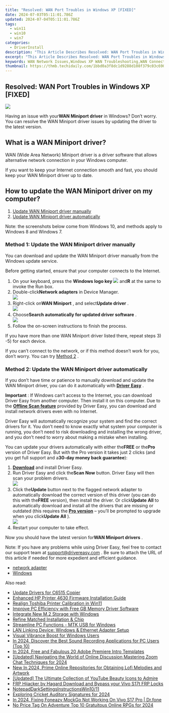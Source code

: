 ```yaml
---
title: "Resolved: WAN Port Troubles in Windows XP [FIXED]"
date: 2024-07-03T05:11:01.786Z
updated: 2024-07-04T05:11:01.786Z
tags:
  - win11
  - win10
  - win7
categories:
  - DriverInstall
description: "This Article Describes Resolved: WAN Port Troubles in Windows XP [FIXED]"
excerpt: "This Article Describes Resolved: WAN Port Troubles in Windows XP [FIXED]"
keywords: WAN Network Issues,Windows XP WAN Troubleshooting,WAN Connection Fix for Windows XP,Bandwidth Problems,WAN Port Configuration in Windows XP,Fix Common WAN Errors on Windows XP,Network Troubleshooting for Windows XP Users
thumbnail: https://thmb.techidaily.com/1bbd0a3f8dc1d9288d108f379c03c690ea0ce4f3426715024680a4a4a0f123c3.jpg
---
```


## Resolved: WAN Port Troubles in Windows XP [FIXED]

![](https://images.drivereasy.com/wp-content/uploads/2018/10/img_5bc865296a8d8.jpg)

 Having an issue with your**WAN Miniport driver** in Windows? Don’t worry. You can resolve the WAN Miniport driver issues by updating the driver to the latest version.

## What is a WAN Miniport driver?

 WAN (Wide Area Network) Miniport driver is a driver software that allows alternative network connection in your Windows computer.

 If you want to keep your Internet connection smooth and fast, you should keep your WAN Miniport driver up to date.

## How to update the WAN Miniport driver on my computer?

1. [Update WAN Miniport driver manually](#F1)
2. [Update WAN Miniport driver automatically](#F2)

 Note: the screenshots below come from Windows 10, and methods apply to Windows 8 and Windows 7.

### Method 1: Update the WAN Miniport driver manually

 You can download and update the WAN Miniport driver manually from the Windows update service.

 Before getting started, ensure that your computer connects to the Internet.

1. On your keyboard, press the **Windows logo key ![](https://images.drivereasy.com/wp-content/uploads/2017/09/img_59b0b16974940.png)**  and**R** at the same to invoke the Run box.
2. Double-click**Network adapters** in Device Manager.  
![](https://images.drivereasy.com/wp-content/uploads/2018/10/img_5bc8666c67b7d.jpg)
3. Right-click on**WAN Miniport** , and select**Update driver** .  
![](https://images.drivereasy.com/wp-content/uploads/2018/10/img_5bc866c1d8ce0.jpg)
4. Choose**Search automatically for updated driver software** .  
![](https://images.drivereasy.com/wp-content/uploads/2018/10/img_5bc8664229f42.jpg)
5. Follow the on-screen instructions to finish the process.

 If you have more than one WAN Miniport driver listed there, repeat steps 3) -5) for each device.

 If you can’t connect to the network, or if this method doesn’t work for you, don’t worry. You can try [Method 2](#F2) .

### Method 2: Update the WAN Miniport driver automatically

 If you don’t have time or patience to manually download and update the WAN Miniport driver, you can do it automatically with [**Driver** **Easy**](https://tools.techidaily.com/drivereasy/download/) .

**Important** : If Windows can’t access to the Internet, you can download Driver Easy from another computer. Then install it on this computer. Due to the **[Offline Scan feature](https://tools.techidaily.com/drivereasy/download/)**  provided by Driver Easy, you can download and install network drivers even with no Internet.

 Driver Easy will automatically recognize your system and find the correct drivers for it. You don’t need to know exactly what system your computer is running, you don’t need to risk downloading and installing the wrong driver, and you don’t need to worry about making a mistake when installing.

 You can update your drivers automatically with either the**FREE** or the**Pro** version of Driver Easy. But with the Pro version it takes just 2 clicks (and you get full support and a**30-day money back guarantee**):

1. **[Download](https://tools.techidaily.com/drivereasy/download/)**  and install Driver Easy.
2. Run Driver Easy and click the**Scan Now** button. Driver Easy will then scan your problem drivers.  
![](https://images.drivereasy.com/wp-content/uploads/2018/10/img_5bc866da6fd7d.jpg)
3. Click the**Update** button next to the flagged network adapter to automatically download the correct version of this driver (you can do this with the**FREE** version), then install the driver. Or click**Update** **All** to automatically download and install all the drivers that are missing or outdated (this requires the **[Pro version](https://tools.techidaily.com/drivereasy/download/)**  – you’ll be prompted to upgrade when you click**Update All** ).  
![](https://images.drivereasy.com/wp-content/uploads/2018/10/img_5bc8677f1635c.jpg)
4. Restart your computer to take effect.

 Now you should have the latest version for**WAN Miniport drivers** .

 Note: If you have any problems while using Driver Easy, feel free to contact our support team at [support@drivereasy.com](mailto:support@drivereasy.com) . Be sure to attach the URL of this article if needed for more expedient and efficient guidance.

* [network adapter](https://tools.techidaily.com/drivereasy/download/)
* [Windows](https://tools.techidaily.com/drivereasy/download/)

<ins class="adsbygoogle"
     style="display:block"
     data-ad-format="autorelaxed"
     data-ad-client="ca-pub-7571918770474297"
     data-ad-slot="1223367746"></ins>



<ins class="adsbygoogle"
     style="display:block"
     data-ad-client="ca-pub-7571918770474297"
     data-ad-slot="8358498916"
     data-ad-format="auto"
     data-full-width-responsive="true"></ins>

<span class="atpl-alsoreadstyle">Also read:</span>
<div><ul>
<li><a href="https://driver-install.techidaily.com/update-drivers-for-c6515-copier/"><u>Update Drivers for C6515 Copier</u></a></li>
<li><a href="https://driver-install.techidaily.com/enhanced-hp-printer-4630-firmware-installation-guide/"><u>Enhanced HP Printer 4630 Firmware Installation Guide</u></a></li>
<li><a href="https://driver-install.techidaily.com/realign-toshiba-printer-calibration-in-win11/"><u>Realign Toshiba Printer Calibration in Win11</u></a></li>
<li><a href="https://driver-install.techidaily.com/improve-pc-efficiency-with-free-gb-memory-driver-software/"><u>Improve PC Efficiency with Free GB Memory Driver Software</u></a></li>
<li><a href="https://driver-install.techidaily.com/integrate-new-m2-storage-with-windows/"><u>Integrate New M.2 Storage with Windows</u></a></li>
<li><a href="https://driver-install.techidaily.com/refine-matched-installation-and-chip/"><u>Refine Matched Installation & Chip</u></a></li>
<li><a href="https://driver-install.techidaily.com/streamline-pc-functions-mtk-usb-for-windows/"><u>Streamline PC Functions - MTK USB for Windows</u></a></li>
<li><a href="https://driver-install.techidaily.com/lan-linking-device-windows-and-ethernet-adapter-setup/"><u>LAN Linking Device: Windows & Ethernet Adapter Setup</u></a></li>
<li><a href="https://driver-install.techidaily.com/visual-vibrance-boost-for-windows-users/"><u>Visual Vibrance Boost for Windows Users</u></a></li>
<li><a href="https://sound-tweaking.techidaily.com/in-2024-discover-the-best-sound-recording-applications-for-pc-users-top-10/"><u>In 2024, Discover the Best Sound Recording Applications for PC Users (Top 10)</u></a></li>
<li><a href="https://ai-vdieo-software.techidaily.com/in-2024-free-and-fabulous-20-adobe-premiere-intro-templates/"><u>In 2024, Free and Fabulous 20 Adobe Premiere Intro Templates</u></a></li>
<li><a href="https://desktop-recording.techidaily.com/updated-navigating-the-world-of-online-discussion-mastering-zoom-chat-techniques-for-2024/"><u>[Updated] Navigating the World of Online Discussion  Mastering Zoom Chat Techniques for 2024</u></a></li>
<li><a href="https://voice-adjusting.techidaily.com/new-in-2024-prime-online-repositories-for-obtaining-lofi-melodies-and-artwork/"><u>New In 2024, Prime Online Repositories for Obtaining Lofi Melodies and Artwork</u></a></li>
<li><a href="https://youtube-blog.techidaily.com/ed-the-ultimate-collection-of-youtube-beauty-icons-to-admire/"><u>[Updated] The Ultimate Collection of YouTube Beauty Icons to Admire</u></a></li>
<li><a href="https://bypass-frp.techidaily.com/frp-hijacker-by-hagard-download-and-bypass-your-vivo-s17t-frp-locks-by-drfone-android/"><u>FRP Hijacker by Hagard Download and Bypass your Vivo S17t FRP Locks</u></a></li>
<li><a href="https://windows11.techidaily.com/notepaddarksettingsinstructionswin1011/"><u>NotepadDarkSettingsInstructionsWin10/11</u></a></li>
<li><a href="https://audio-editing.techidaily.com/exploring-cricket-auditory-signatures-for-2024/"><u>Exploring Cricket Auditory Signatures for 2024</u></a></li>
<li><a href="https://review-topics.techidaily.com/in-2024-fixing-foneazy-mockgo-not-working-on-vivo-s17-pro-drfone-by-drfone-virtual-android/"><u>In 2024, Fixing Foneazy MockGo Not Working On Vivo S17 Pro | Dr.fone</u></a></li>
<li><a href="https://screen-sharing-recording.techidaily.com/no-price-tag-on-adventure-top-10-gratuitous-online-rpgs-for-2024/"><u>No Price Tag On Adventure  Top 10 Gratuitous Online RPGs for 2024</u></a></li>
</ul></div>
